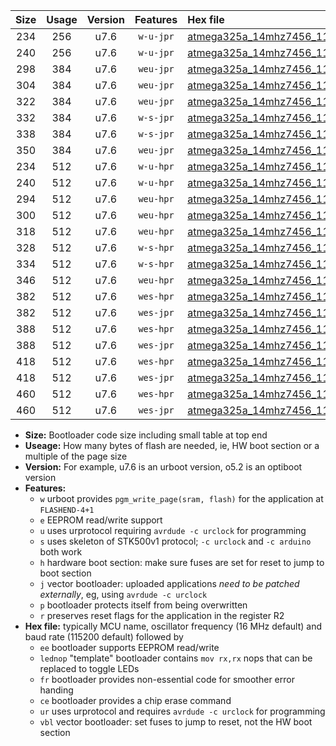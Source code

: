 |Size|Usage|Version|Features|Hex file|
|:-:|:-:|:-:|:-:|:--|
|234|256|u7.6|`w-u-jpr`|[atmega325a_14mhz7456_115200bps_ur_vbl.hex](https://raw.githubusercontent.com/stefanrueger/urboot/main/atmega325a_14mhz7456_115200bps_ur_vbl.hex)|
|240|256|u7.6|`w-u-jpr`|[atmega325a_14mhz7456_115200bps_lednop_ur_vbl.hex](https://raw.githubusercontent.com/stefanrueger/urboot/main/atmega325a_14mhz7456_115200bps_lednop_ur_vbl.hex)|
|298|384|u7.6|`weu-jpr`|[atmega325a_14mhz7456_115200bps_ee_ur_vbl.hex](https://raw.githubusercontent.com/stefanrueger/urboot/main/atmega325a_14mhz7456_115200bps_ee_ur_vbl.hex)|
|304|384|u7.6|`weu-jpr`|[atmega325a_14mhz7456_115200bps_ee_lednop_ur_vbl.hex](https://raw.githubusercontent.com/stefanrueger/urboot/main/atmega325a_14mhz7456_115200bps_ee_lednop_ur_vbl.hex)|
|322|384|u7.6|`weu-jpr`|[atmega325a_14mhz7456_115200bps_ee_lednop_fr_ur_vbl.hex](https://raw.githubusercontent.com/stefanrueger/urboot/main/atmega325a_14mhz7456_115200bps_ee_lednop_fr_ur_vbl.hex)|
|332|384|u7.6|`w-s-jpr`|[atmega325a_14mhz7456_115200bps_vbl.hex](https://raw.githubusercontent.com/stefanrueger/urboot/main/atmega325a_14mhz7456_115200bps_vbl.hex)|
|338|384|u7.6|`w-s-jpr`|[atmega325a_14mhz7456_115200bps_lednop_vbl.hex](https://raw.githubusercontent.com/stefanrueger/urboot/main/atmega325a_14mhz7456_115200bps_lednop_vbl.hex)|
|350|384|u7.6|`weu-jpr`|[atmega325a_14mhz7456_115200bps_ee_lednop_fr_ce_ur_vbl.hex](https://raw.githubusercontent.com/stefanrueger/urboot/main/atmega325a_14mhz7456_115200bps_ee_lednop_fr_ce_ur_vbl.hex)|
|234|512|u7.6|`w-u-hpr`|[atmega325a_14mhz7456_115200bps_ur.hex](https://raw.githubusercontent.com/stefanrueger/urboot/main/atmega325a_14mhz7456_115200bps_ur.hex)|
|240|512|u7.6|`w-u-hpr`|[atmega325a_14mhz7456_115200bps_lednop_ur.hex](https://raw.githubusercontent.com/stefanrueger/urboot/main/atmega325a_14mhz7456_115200bps_lednop_ur.hex)|
|294|512|u7.6|`weu-hpr`|[atmega325a_14mhz7456_115200bps_ee_ur.hex](https://raw.githubusercontent.com/stefanrueger/urboot/main/atmega325a_14mhz7456_115200bps_ee_ur.hex)|
|300|512|u7.6|`weu-hpr`|[atmega325a_14mhz7456_115200bps_ee_lednop_ur.hex](https://raw.githubusercontent.com/stefanrueger/urboot/main/atmega325a_14mhz7456_115200bps_ee_lednop_ur.hex)|
|318|512|u7.6|`weu-hpr`|[atmega325a_14mhz7456_115200bps_ee_lednop_fr_ur.hex](https://raw.githubusercontent.com/stefanrueger/urboot/main/atmega325a_14mhz7456_115200bps_ee_lednop_fr_ur.hex)|
|328|512|u7.6|`w-s-hpr`|[atmega325a_14mhz7456_115200bps.hex](https://raw.githubusercontent.com/stefanrueger/urboot/main/atmega325a_14mhz7456_115200bps.hex)|
|334|512|u7.6|`w-s-hpr`|[atmega325a_14mhz7456_115200bps_lednop.hex](https://raw.githubusercontent.com/stefanrueger/urboot/main/atmega325a_14mhz7456_115200bps_lednop.hex)|
|346|512|u7.6|`weu-hpr`|[atmega325a_14mhz7456_115200bps_ee_lednop_fr_ce_ur.hex](https://raw.githubusercontent.com/stefanrueger/urboot/main/atmega325a_14mhz7456_115200bps_ee_lednop_fr_ce_ur.hex)|
|382|512|u7.6|`wes-hpr`|[atmega325a_14mhz7456_115200bps_ee.hex](https://raw.githubusercontent.com/stefanrueger/urboot/main/atmega325a_14mhz7456_115200bps_ee.hex)|
|382|512|u7.6|`wes-jpr`|[atmega325a_14mhz7456_115200bps_ee_vbl.hex](https://raw.githubusercontent.com/stefanrueger/urboot/main/atmega325a_14mhz7456_115200bps_ee_vbl.hex)|
|388|512|u7.6|`wes-hpr`|[atmega325a_14mhz7456_115200bps_ee_lednop.hex](https://raw.githubusercontent.com/stefanrueger/urboot/main/atmega325a_14mhz7456_115200bps_ee_lednop.hex)|
|388|512|u7.6|`wes-jpr`|[atmega325a_14mhz7456_115200bps_ee_lednop_vbl.hex](https://raw.githubusercontent.com/stefanrueger/urboot/main/atmega325a_14mhz7456_115200bps_ee_lednop_vbl.hex)|
|418|512|u7.6|`wes-hpr`|[atmega325a_14mhz7456_115200bps_ee_lednop_fr.hex](https://raw.githubusercontent.com/stefanrueger/urboot/main/atmega325a_14mhz7456_115200bps_ee_lednop_fr.hex)|
|418|512|u7.6|`wes-jpr`|[atmega325a_14mhz7456_115200bps_ee_lednop_fr_vbl.hex](https://raw.githubusercontent.com/stefanrueger/urboot/main/atmega325a_14mhz7456_115200bps_ee_lednop_fr_vbl.hex)|
|460|512|u7.6|`wes-hpr`|[atmega325a_14mhz7456_115200bps_ee_lednop_fr_ce.hex](https://raw.githubusercontent.com/stefanrueger/urboot/main/atmega325a_14mhz7456_115200bps_ee_lednop_fr_ce.hex)|
|460|512|u7.6|`wes-jpr`|[atmega325a_14mhz7456_115200bps_ee_lednop_fr_ce_vbl.hex](https://raw.githubusercontent.com/stefanrueger/urboot/main/atmega325a_14mhz7456_115200bps_ee_lednop_fr_ce_vbl.hex)|

- **Size:** Bootloader code size including small table at top end
- **Useage:** How many bytes of flash are needed, ie, HW boot section or a multiple of the page size
- **Version:** For example, u7.6 is an urboot version, o5.2 is an optiboot version
- **Features:**
  + `w` urboot provides `pgm_write_page(sram, flash)` for the application at `FLASHEND-4+1`
  + `e` EEPROM read/write support
  + `u` uses urprotocol requiring `avrdude -c urclock` for programming
  + `s` uses skeleton of STK500v1 protocol; `-c urclock` and `-c arduino` both work
  + `h` hardware boot section: make sure fuses are set for reset to jump to boot section
  + `j` vector bootloader: uploaded applications *need to be patched externally*, eg, using `avrdude -c urclock`
  + `p` bootloader protects itself from being overwritten
  + `r` preserves reset flags for the application in the register R2
- **Hex file:** typically MCU name, oscillator frequency (16 MHz default) and baud rate (115200 default) followed by
  + `ee` bootloader supports EEPROM read/write
  + `lednop` "template" bootloader contains `mov rx,rx` nops that can be replaced to toggle LEDs
  + `fr` bootloader provides non-essential code for smoother error handing
  + `ce` bootloader provides a chip erase command
  + `ur` uses urprotocol and requires `avrdude -c urclock` for programming
  + `vbl` vector bootloader: set fuses to jump to reset, not the HW boot section
